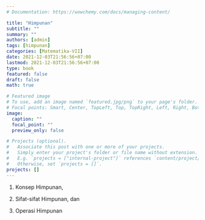 ```yaml
---
# Documentation: https://wowchemy.com/docs/managing-content/

title: "Himpunan"
subtitle: ""
summary: ""
authors: [admin]
tags: [himpunan]
categories: [Matematika-VII]
date: 2021-12-03T21:56:56+07:00
lastmod: 2021-12-03T21:56:56+07:00
type: book
featured: false
draft: false
math: true

# Featured image
# To use, add an image named `featured.jpg/png` to your page's folder.
# Focal points: Smart, Center, TopLeft, Top, TopRight, Left, Right, BottomLeft, Bottom, BottomRight.
image:
  caption: ""
  focal_point: ""
  preview_only: false

# Projects (optional).
#   Associate this post with one or more of your projects.
#   Simply enter your project's folder or file name without extension.
#   E.g. `projects = ["internal-project"]` references `content/project/deep-learning/index.md`.
#   Otherwise, set `projects = []`.
projects: []
---
```


1. Konsep Himpunan,

2. Sifat-sifat Himpunan, dan

3. Operasi Himpunan

